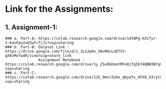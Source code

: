 # Link for the Assignments:
  ## 1. Assignment-1:
    ### a. Part-A: https://colab.research.google.com/drive/1dtWPg-XXz7yr-S-KavFpu2uUSwfcTjJs?usp=sharing
    ### b. Part-B: Dataset Link : https://drive.google.com/file/d/1_3LSJpHx_XAvMdcLUETSY-gX8vMxfw4R/view?usp=share_link
                   Assignment Notebook : https://colab.research.google.com/drive/1y_ZSxRGUomtMFo8jfqIkY4QBW3B7qVsk?usp=sharing
    ### c. Part-C: https://colab.research.google.com/drive/1JX_9msrZobo_qKywTx_dFX8_G3rytXbg?usp=sharing
